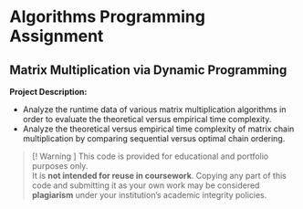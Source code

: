 # Algorithms Programming Assignment

## Matrix Multiplication via Dynamic Programming

**Project Description:**
* Analyze the runtime data of various matrix multiplication algorithms in order to evaluate the theoretical versus empirical time complexity.
* Analyze the theoretical versus empirical time complexity of matrix chain multiplication by comparing sequential versus optimal chain ordering.

> [! Warning ]
> This code is provided for educational and portfolio purposes only.  
> It is **not intended for reuse in coursework**. Copying any part of this code and submitting it as your own work may be considered **plagiarism** under your institution’s academic integrity policies.
